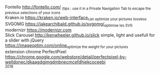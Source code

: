 Fontello http://fontello.com/ <sub>(tips : use it in a Private Navigation Tab to escape the previous selections of your icons</sub><br/>
Kraken.io https://kraken.io/web-interface<sub>can optimize your pictures lossless</sub><br/>
SVGOMG https://jakearchibald.github.io/svgomg/<sub>optimise les SVG</sub><br/>
modernizr https://modernizr.com<br/>
Slick Carousel http://kenwheeler.github.io/slick simple, light and usefull for a slider with jQuery<br/>
https://imageoptim.com/online<sub>optimize the weight for your pictures</sub><br/>
extension chrome PerfectPixel https://chrome.google.com/webstore/detail/perfectpixel-by-welldonec/dkaagdgjmgdmbnecmcefdhjekcoceebi<br/>
<sub>2018</sub>
